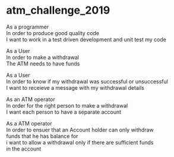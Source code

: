 # atm_challenge_2019

As a programmer  
In order to produce good quality code  
I want to work in a test driven development and unit test my code  

As a User         
In order to make a withdrawal        
The ATM needs to have funds  

As a User  
In order to know if my withdrawal was successful or unsuccessful  
I want to receieve a message with my withdrawal details  

As an ATM operator  
In order for the right person to make a withdrawal  
I want each person to have a separate account  

 As a ATM operator  
 In order to ensuer that an Account holder can only withdraw  
 funds that he has balance for   
 i want to allow a withdrawal only if there are sufficient funds  
 in the account
 